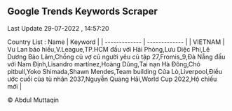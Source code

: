 

## Google Trends Keywords Scraper 
 
Last Update 29-07-2022 , 14:57:20

Country List :
 Name  | Keyword |
| ------------- | ------------- |
| VIETNAM | Vu Lan báo hiếu,V.League,TP.HCM đấu với Hải Phòng,Lưu Diệc Phi,Lê Dương Bảo Lâm,Chồng cũ vợ cũ người yêu cũ tập 27,Fromis_9,Đà Nẵng đấu với Nam Định,Lisandro martínez,Hoàng Dũng,Tai nạn Hà Đông,Chó pitbull,Yoko Shimada,Shawn Mendes,Team building Cửa Lò,Liverpool,Điều ước cuối của tù nhân 2037,Nguyễn Quang Hải,World Cup 2022,Hộ chiếu mới |



© Abdul Muttaqin 
